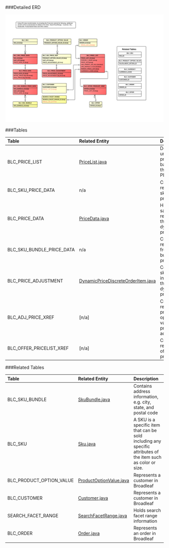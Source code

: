 ###Detailed ERD

[![PriceLists Details](images/dataModel/modules/PriceLists/PriceListsDetailedERD.png)](images/dataModel/modules/PriceLists/PriceListsDetailedERD.png)

###Tables

| Table                      | Related Entity | Description                                         |
|:---------------------------|:----------|:----------------------------------------------------|
|BLC_PRICE_LIST       | [PriceList.java](http://javadoc.broadleafcommerce.org/current/framework/org/broadleafcommerce/core/order/domain/PriceListImpl.html)      | Defines a unique pricelist based on the PRICE_KEY|
|BLC_SKU_PRICE_DATA     | n/a     | Cross references sku to pricedata  |
|BLC_PRICE_DATA     | [PriceData.java](http://javadoc.broadleafcommerce.org/current/framework/org/broadleafcommerce/core/order/domain/PriceData.html)      |Holds the sale and retail price that will be dynamically priced  |
|BLC_SKU_BUNDLE_PRICE_DATA     | n/a       | Cross reference from sku bundle to price data  |
|BLC_PRICE_ADJUSTMENT | [DynamicPriceDiscreteOrderItem.java](http://javadoc.broadleafcommerce.org/current/framework/org/broadleafcommerce/core/order/domain/PriceAdjusmentmet.java)      | Contains sku price information that is dynamically priced  |
|BLC_ADJ_PRICE_XREF           | [n/a]      | Cross references product option value to price adjustment  |
|BLC_OFFER_PRICELIST_XREF     | [n/a]    | Cross references offer to prices list   |

###Related Tables

| Table                | Related Entity	   | Description                                         |
|:---------------------|:--------------|:----------------------------------------------------|
|BLC_SKU_BUNDLE           | [SkuBundle.java](http://javadoc.broadleafcommerce.org/current/framework/org/broadleafcommerce/core/catalog/domain/SkuBundle.html)           | Contains address information, e.g. city, state, and postal code  |
|BLC_SKU          | [Sku.java](http://javadoc.broadleafcommerce.org/current/framework/org/broadleafcommerce/core/catalog/domain/Sku.html)          |  A SKU is a specific item that can be sold including any specific attributes of the item such as color or size.    |
|BLC_PRODUCT_OPTION_VALUE          | [ProductOptionValue.java](http://javadoc.broadleafcommerce.org/current/framework/org/broadleafcommerce/core/catalog/domain/ProductOptionValue.html)          | Represents a customer in Broadleaf  |
|BLC_CUSTOMER| [Customer.java](http://javadoc.broadleafcommerce.org/current/profile/org/broadleafcommerce/profile/core/domain/Customer.html)          | Represents a customer in Broadleaf  |
|SEARCH_FACET_RANGE | [SearchFacetRange.java](http://javadoc.broadleafcommerce.org/current/framework/org/broadleafcommerce/core/order/domain/FulfillmentGroup.html)          | Holds search facet range information  |
|BLC_ORDER             | [Order.java](http://javadoc.broadleafcommerce.org/current/framework/org/broadleafcommerce/core/order/domain/Order.html)          | Represents an order in Broadleaf  |
